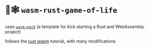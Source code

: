 # 🦀🕸️ `wasm-rust-game-of-life`

uses [`wasm-pack`](https://github.com/rustwasm/wasm-pack)
(a template for kick starting a Rust and WebAssembly project)

follows the [rust wasm](https://rustwasm.github.io/docs/book/game-of-life/introduction.html)
tutorial, with many modifications
